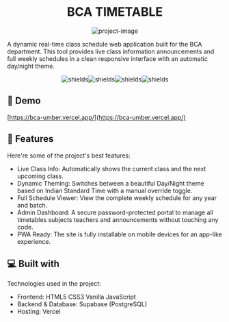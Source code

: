 <h1 align="center" id="title">BCA TIMETABLE</h1>

<p align="center"><img src="https://socialify.git.ci/D-Majumder/BCA/image?font=Raleway&amp;forks=1&amp;issues=1&amp;language=1&amp;name=1&amp;owner=1&amp;pattern=Floating+Cogs&amp;pulls=1&amp;stargazers=1&amp;theme=Auto" alt="project-image"></p>

<p id="description">A dynamic real-time class schedule web application built for the BCA department. This tool provides live class information announcements and full weekly schedules in a clean responsive interface with an automatic day/night theme.</p>

<p align="center"><img src="https://img.shields.io/badge/HTML5-blue%20" alt="shields"><img src="https://img.shields.io/badge/CSS_3--green%20" alt="shields"><img src="https://img.shields.io/badge/Vanilla-orange" alt="shields"><img src="https://img.shields.io/badge/Vercel-Yellow" alt="shields"></p>

<h2>🚀 Demo</h2>

[https://bca-umber.vercel.app/](https://bca-umber.vercel.app/)

  
  
<h2>🧐 Features</h2>

Here're some of the project's best features:

*   Live Class Info: Automatically shows the current class and the next upcoming class.
*   Dynamic Theming: Switches between a beautiful Day/Night theme based on Indian Standard Time with a manual override toggle.
*   Full Schedule Viewer: View the complete weekly schedule for any year and batch.
*   Admin Dashboard: A secure password-protected portal to manage all timetables subjects teachers and announcements without touching any code.
*   PWA Ready: The site is fully installable on mobile devices for an app-like experience.

  
  
<h2>💻 Built with</h2>

Technologies used in the project:

*   Frontend: HTML5 CSS3 Vanilla JavaScript
*   Backend & Database: Supabase (PostgreSQL)
*   Hosting: Vercel
